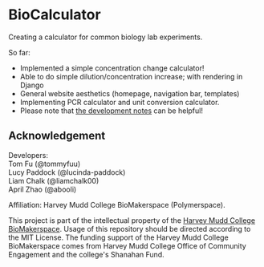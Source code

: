 # BioCalculator

Creating a calculator for common biology lab experiments.

So far:

- Implemented a simple concentration change calculator!
- Able to do simple dilution/concentration increase; with rendering in Django
- General website aesthetics (homepage, navigation bar, templates)
- Implementing PCR calculator and unit conversion calculator.
- Please note that [the development notes](https://github.com/tommyfuu/BioCalculator/blob/main/development/DEVNOTES.md) can be helpful!

## Acknowledgement

Developers:\
Tom Fu (@tommyfuu)\
Lucy Paddock (@lucinda-paddock)\
Liam Chalk (@liamchalk00)\
April Zhao (@abooli)

Affiliation: Harvey Mudd College BioMakerspace (Polymerspace).

This project is part of the intellectual property of the [Harvey Mudd College BioMakerspace](https://biomakerspace.com/). Usage of this repository should be directed according to the MIT License. The funding support of the Harvey Mudd College BioMakerspace comes from Harvey Mudd College Office of Community Engagement and the college's Shanahan Fund.
